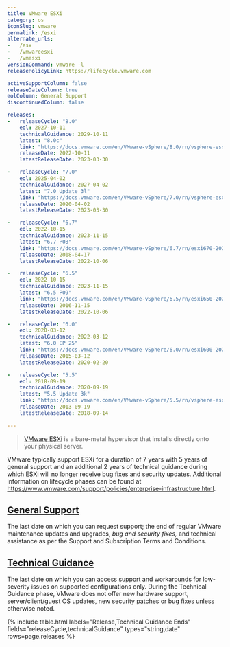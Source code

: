 ```yaml
---
title: VMware ESXi
category: os
iconSlug: vmware
permalink: /esxi
alternate_urls:
-   /esx
-   /vmwareesxi
-   /vmesxi
versionCommand: vmware -l
releasePolicyLink: https://lifecycle.vmware.com

activeSupportColumn: false
releaseDateColumn: true
eolColumn: General Support
discontinuedColumn: false

releases:
-   releaseCycle: "8.0"
    eol: 2027-10-11
    technicalGuidance: 2029-10-11
    latest: "8.0c"
    link: "https://docs.vmware.com/en/VMware-vSphere/8.0/rn/vsphere-esxi-80c-release-notes/index.html"
    releaseDate: 2022-10-11
    latestReleaseDate: 2023-03-30

-   releaseCycle: "7.0"
    eol: 2025-04-02
    technicalGuidance: 2027-04-02
    latest: "7.0 Update 3l"
    link: "https://docs.vmware.com/en/VMware-vSphere/7.0/rn/vsphere-esxi-70u3l-release-notes.html"
    releaseDate: 2020-04-02
    latestReleaseDate: 2023-03-30

-   releaseCycle: "6.7"
    eol: 2022-10-15
    technicalGuidance: 2023-11-15
    latest: "6.7 P08"
    link: "https://docs.vmware.com/en/VMware-vSphere/6.7/rn/esxi670-202210001.html"
    releaseDate: 2018-04-17
    latestReleaseDate: 2022-10-06

-   releaseCycle: "6.5"
    eol: 2022-10-15
    technicalGuidance: 2023-11-15
    latest: "6.5 P09"
    link: "https://docs.vmware.com/en/VMware-vSphere/6.5/rn/esxi650-202210001.html"
    releaseDate: 2016-11-15
    latestReleaseDate: 2022-10-06

-   releaseCycle: "6.0"
    eol: 2020-03-12
    technicalGuidance: 2022-03-12
    latest: "6.0 EP 25"
    link: "https://docs.vmware.com/en/VMware-vSphere/6.0/rn/esxi600-202002001.html"
    releaseDate: 2015-03-12
    latestReleaseDate: 2020-02-20

-   releaseCycle: "5.5"
    eol: 2018-09-19
    technicalGuidance: 2020-09-19
    latest: "5.5 Update 3k"
    link: "https://docs.vmware.com/en/VMware-vSphere/5.5/rn/vsphere-esxi-55u3k-release-notes.html"
    releaseDate: 2013-09-19
    latestReleaseDate: 2018-09-14

---
```


> [VMware ESXi](https://www.vmware.com/products/esxi-and-esx.html) is a bare-metal hypervisor that
> installs directly onto your physical server.

VMware typically support ESXi for a duration of 7 years with 5 years of general support and an
additional 2 years of technical guidance during which ESXi will no longer receive bug fixes and
security updates. Additional information on lifecycle phases can be found at
<https://www.vmware.com/support/policies/enterprise-infrastructure.html>.

## [General Support](https://www.vmware.com/support/lifecycle-policies.html)

The last date on which you can request support; the end of regular VMware maintenance updates and upgrades, _bug and security fixes,_ and technical assistance as per the Support and Subscription Terms and Conditions.

## [Technical Guidance](https://www.vmware.com/support/lifecycle-policies.html)

The last date on which you can access support and workarounds for low-severity issues on supported
configurations only. During the Technical Guidance phase, VMware does not offer new hardware
support, server/client/guest OS updates, new security patches or bug fixes unless otherwise noted.

{% include table.html
labels="Release,Technical Guidance Ends"
fields="releaseCycle,technicalGuidance"
types="string,date"
rows=page.releases %}
